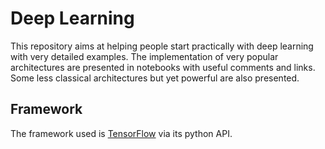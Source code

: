# Deep Learning
This repository aims at helping people start practically with deep learning with very detailed examples. The implementation of very popular architectures are presented in notebooks with useful comments and links. Some less classical architectures but yet powerful are also presented.

## Framework

The framework used is [TensorFlow](https://github.com/tensorflow/tensorflow) via its python API.
